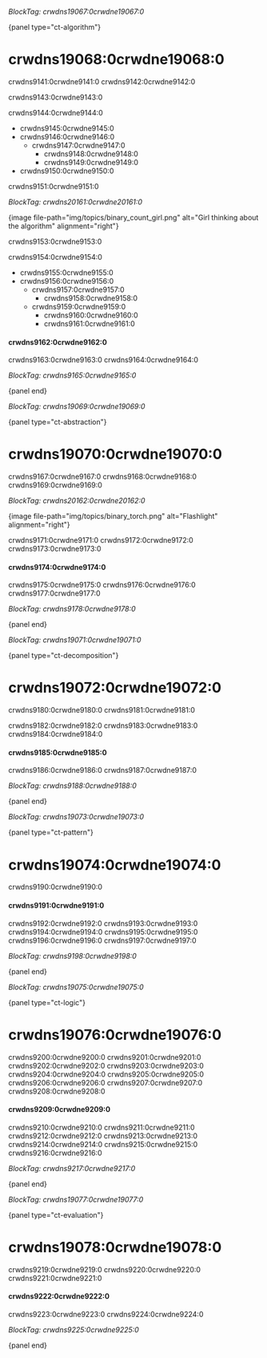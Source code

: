 *BlockTag: crwdns19067:0crwdne19067:0*

{panel type="ct-algorithm"}

# crwdns19068:0crwdne19068:0

crwdns9141:0crwdne9141:0 crwdns9142:0crwdne9142:0

crwdns9143:0crwdne9143:0

crwdns9144:0crwdne9144:0

- crwdns9145:0crwdne9145:0
- crwdns9146:0crwdne9146:0 
    - crwdns9147:0crwdne9147:0 
        - crwdns9148:0crwdne9148:0
        - crwdns9149:0crwdne9149:0
- crwdns9150:0crwdne9150:0

crwdns9151:0crwdne9151:0

*BlockTag: crwdns20161:0crwdne20161:0*

{image file-path="img/topics/binary_count_girl.png" alt="Girl thinking about the algorithm" alignment="right"}

crwdns9153:0crwdne9153:0

crwdns9154:0crwdne9154:0

- crwdns9155:0crwdne9155:0
- crwdns9156:0crwdne9156:0 
    - crwdns9157:0crwdne9157:0 
        - crwdns9158:0crwdne9158:0
    - crwdns9159:0crwdne9159:0 
        - crwdns9160:0crwdne9160:0
        - crwdns9161:0crwdne9161:0

#### crwdns9162:0crwdne9162:0

crwdns9163:0crwdne9163:0 crwdns9164:0crwdne9164:0

*BlockTag: crwdns9165:0crwdne9165:0*

{panel end}

*BlockTag: crwdns19069:0crwdne19069:0*

{panel type="ct-abstraction"}

# crwdns19070:0crwdne19070:0

crwdns9167:0crwdne9167:0 crwdns9168:0crwdne9168:0 crwdns9169:0crwdne9169:0

*BlockTag: crwdns20162:0crwdne20162:0*

{image file-path="img/topics/binary_torch.png" alt="Flashlight" alignment="right"}

crwdns9171:0crwdne9171:0 crwdns9172:0crwdne9172:0 crwdns9173:0crwdne9173:0

#### crwdns9174:0crwdne9174:0

crwdns9175:0crwdne9175:0 crwdns9176:0crwdne9176:0 crwdns9177:0crwdne9177:0

*BlockTag: crwdns9178:0crwdne9178:0*

{panel end}

*BlockTag: crwdns19071:0crwdne19071:0*

{panel type="ct-decomposition"}

# crwdns19072:0crwdne19072:0

crwdns9180:0crwdne9180:0 crwdns9181:0crwdne9181:0

crwdns9182:0crwdne9182:0 crwdns9183:0crwdne9183:0 crwdns9184:0crwdne9184:0

#### crwdns9185:0crwdne9185:0

crwdns9186:0crwdne9186:0 crwdns9187:0crwdne9187:0

*BlockTag: crwdns9188:0crwdne9188:0*

{panel end}

*BlockTag: crwdns19073:0crwdne19073:0*

{panel type="ct-pattern"}

# crwdns19074:0crwdne19074:0

crwdns9190:0crwdne9190:0

#### crwdns9191:0crwdne9191:0

crwdns9192:0crwdne9192:0 crwdns9193:0crwdne9193:0 crwdns9194:0crwdne9194:0 crwdns9195:0crwdne9195:0 crwdns9196:0crwdne9196:0 crwdns9197:0crwdne9197:0

*BlockTag: crwdns9198:0crwdne9198:0*

{panel end}

*BlockTag: crwdns19075:0crwdne19075:0*

{panel type="ct-logic"}

# crwdns19076:0crwdne19076:0

crwdns9200:0crwdne9200:0 crwdns9201:0crwdne9201:0 crwdns9202:0crwdne9202:0 crwdns9203:0crwdne9203:0 crwdns9204:0crwdne9204:0 crwdns9205:0crwdne9205:0 crwdns9206:0crwdne9206:0 crwdns9207:0crwdne9207:0 crwdns9208:0crwdne9208:0

#### crwdns9209:0crwdne9209:0

crwdns9210:0crwdne9210:0 crwdns9211:0crwdne9211:0 crwdns9212:0crwdne9212:0 crwdns9213:0crwdne9213:0 crwdns9214:0crwdne9214:0 crwdns9215:0crwdne9215:0 crwdns9216:0crwdne9216:0

*BlockTag: crwdns9217:0crwdne9217:0*

{panel end}

*BlockTag: crwdns19077:0crwdne19077:0*

{panel type="ct-evaluation"}

# crwdns19078:0crwdne19078:0

crwdns9219:0crwdne9219:0 crwdns9220:0crwdne9220:0 crwdns9221:0crwdne9221:0

#### crwdns9222:0crwdne9222:0

crwdns9223:0crwdne9223:0 crwdns9224:0crwdne9224:0

*BlockTag: crwdns9225:0crwdne9225:0*

{panel end}